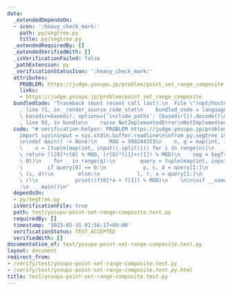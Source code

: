 ```yaml
---
data:
  _extendedDependsOn:
  - icon: ':heavy_check_mark:'
    path: py/segtree.py
    title: py/segtree.py
  _extendedRequiredBy: []
  _extendedVerifiedWith: []
  _isVerificationFailed: false
  _pathExtension: py
  _verificationStatusIcon: ':heavy_check_mark:'
  attributes:
    PROBLEM: https://judge.yosupo.jp/problem/point_set_range_composite
    links:
    - https://judge.yosupo.jp/problem/point_set_range_composite
  bundledCode: "Traceback (most recent call last):\n  File \"/opt/hostedtoolcache/Python/3.8.18/x64/lib/python3.8/site-packages/onlinejudge_verify/documentation/build.py\"\
    , line 71, in _render_source_code_stat\n    bundled_code = language.bundle(stat.path,\
    \ basedir=basedir, options={'include_paths': [basedir]}).decode()\n  File \"/opt/hostedtoolcache/Python/3.8.18/x64/lib/python3.8/site-packages/onlinejudge_verify/languages/python.py\"\
    , line 93, in bundle\n    raise NotImplementedError\nNotImplementedError\n"
  code: "# verification-helper: PROBLEM https://judge.yosupo.jp/problem/point_set_range_composite\n\
    import sys\ninput = sys.stdin.buffer.readline\n\nfrom py.segtree import SegTree\n\
    \n\ndef main() -> None:\n    MOD = 998244353\n    n, q = map(int, input().split())\n\
    \    v = [tuple(map(int, input().split())) for i in range(n)]\n    def op(l, r):\
    \ return (l[0]*r[0] % MOD, (r[0]*l[1]+r[1]) % MOD)\n    seg = SegTree(v, op, (1,\
    \ 0))\n    for _ in range(q):\n        query = tuple(map(int, input().split()))\n\
    \        if query[0] == 0:\n            p, c, d = query[1:]\n            seg.set(p,\
    \ (c, d))\n        else:\n            l, r, x = query[1:]\n            f = seg.prod(l,\
    \ r)\n            print((f[0]*x + f[1]) % MOD)\n    \n\n\nif __name__ == \"__main__\"\
    :\n    main()\n"
  dependsOn:
  - py/segtree.py
  isVerificationFile: true
  path: test/yosupo-point-set-range-composite.test.py
  requiredBy: []
  timestamp: '2023-05-31 01:56:17+09:00'
  verificationStatus: TEST_ACCEPTED
  verifiedWith: []
documentation_of: test/yosupo-point-set-range-composite.test.py
layout: document
redirect_from:
- /verify/test/yosupo-point-set-range-composite.test.py
- /verify/test/yosupo-point-set-range-composite.test.py.html
title: test/yosupo-point-set-range-composite.test.py
---
```

